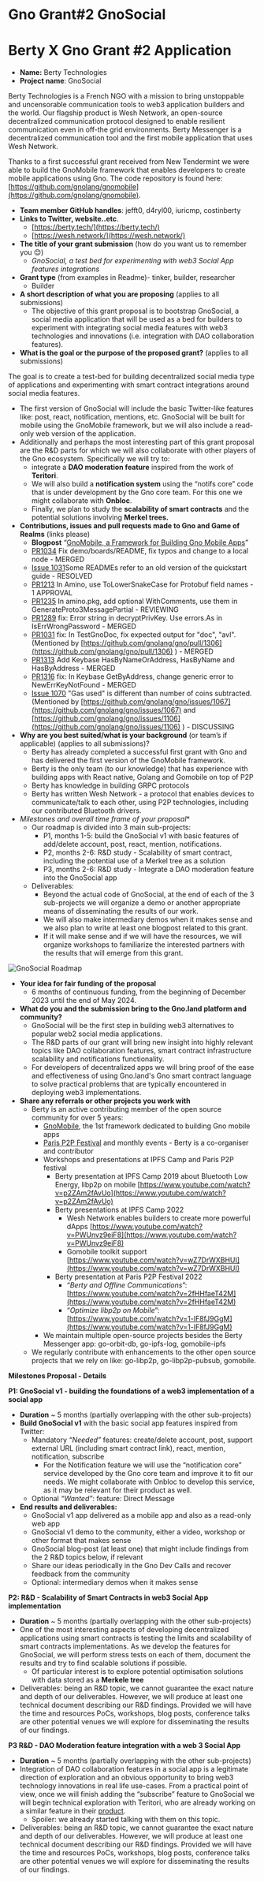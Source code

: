 # Gno Grant#2 GnoSocial

# Berty X Gno Grant #2 Application

- **Name:** Berty Technologies
- **Project name**: GnoSocial

Berty Technologies is a French NGO with a mission to bring unstoppable and uncensorable communication tools to web3 application builders and the world. Our flagship product is Wesh Network, an open-source decentralized communication protocol designed to enable resilient communication even in off-the grid environments. Berty Messenger is a decentralized communication tool and the first mobile application that uses Wesh Network.

Thanks to a first successful grant received from New Tendermint we were able to build the GnoMobile framework that enables developers to create mobile applications using Gno. The code repository is found here: [https://github.com/gnolang/gnomobile](https://github.com/gnolang/gnomobile).

- **Team member GitHub handles**: jefft0, d4ryl00, iuricmp, costinberty
- **Links to Twitter, website..etc**.
    - [https://berty.tech/](https://berty.tech/)
    - [https://wesh.network/](https://wesh.network/)
- **The title of your grant submission** (how do you want us to remember you 😊)
    - *GnoSocial, a test bed for experimenting with web3 Social App features integrations*
- **Grant type** (from examples in Readme)- tinker, builder, researcher
    - Builder
- **A short description of what you are proposing** (applies to all submissions)
    - The objective of this grant proposal is to bootstrap GnoSocial, a social media application that will be used as a bed for builders to experiment with integrating social media features with web3 technologies and innovations (i.e. integration with DAO collaboration features).
- **What is the goal or the purpose of the proposed grant?** (applies to all submissions)

The goal is to create a test-bed for building decentralized social media type of applications and experimenting with smart contract integrations around social media features.

- The first version of GnoSocial will include the basic Twitter-like features like: post, react, notification, mentions, etc. GnoSocial will be built for mobile using the GnoMobile framework, but we will also include a read-only web version of the application.
- Additionally and perhaps the most interesting part of this grant proposal are the R&D parts for which we will also collaborate with other players of the Gno ecosystem. Specifically we will try to:
    - integrate a **DAO moderation feature** inspired from the work of **Teritori**.
    - We will also build a **notification system** using the “notifs core” code that is under development by the Gno core team. For this one we might collaborate with **Onbloc**.
    - Finally, we plan to study the **scalability of smart contracts** and the potential solutions involving **Merkel trees.**
- **Contributions, issues and pull requests made to Gno and Game of Realms** (links please)
    - **Blogpost** “[GnoMobile, a Framework for Building Gno Mobile Apps](https://test3.gno.land/r/gnoland/blog:p/gnomobile)”
    - [PR1034](https://github.com/gnolang/gno/pull/1034) Fix demo/boards/README, fix typos and change to a local node - MERGED
    - [Issue 1031](https://github.com/gnolang/gno/issues/1031)Some READMEs refer to an old version of the quickstart guide - RESOLVED
    - [PR1213](https://github.com/gnolang/gno/pull/1213) In Amino, use ToLowerSnakeCase for Protobuf field names - 1 APPROVAL
    - [PR1235](https://github.com/gnolang/gno/pull/1235) In amino.pkg, add optional WithComments, use them in GenerateProto3MessagePartial - REVIEWING
    - [PR1289](https://github.com/gnolang/gno/pull/1289) fix: Error string in decryptPrivKey. Use errors.As in IsErrWrongPassword - MERGED
    - [PR1031](https://github.com/gnolang/gno/pull/1301) fix: In TestGnoDoc, fix expected output for "doc", "avl". (Mentioned by [https://github.com/gnolang/gno/pull/1306](https://github.com/gnolang/gno/pull/1306) ) - MERGED
    - [PR1313](https://github.com/gnolang/gno/pull/1313) Add Keybase HasByNameOrAddress, HasByName and HasByAddress - MERGED
    - [PR1316](https://github.com/gnolang/gno/pull/1316) fix: In Keybase GetByAddress, change generic error to NewErrKeyNotFound - MERGED
    - [Issue 1070](https://github.com/gnolang/gno/issues/1070) "Gas used" is different than number of coins subtracted. (Mentioned by [https://github.com/gnolang/gno/issues/1067](https://github.com/gnolang/gno/issues/1067) and [https://github.com/gnolang/gno/issues/1106](https://github.com/gnolang/gno/issues/1106) ) - DISCUSSING
- **Why are you best suited/what is your background** (or team’s if applicable) (applies to all submissions)?
    - Berty has already completed a successful first grant with Gno and has delivered the first version of the GnoMobile framework.
    - Berty is the only team (to our knowledge) that has experience with building apps with React native, Golang and Gomobile on top of P2P
    - Berty has knowledge in building GRPC protocols
    - Berty has written Wesh Network - a protocol that enables devices to communicate/talk to each other, using P2P technologies, including our contributed Bluetooth drivers.
- **Milestones* and overall time frame of your proposal**
    - Our roadmap is divided into 3 main sub-projects:
        - P1, months 1-5: build the GnoSocial v1 with basic features of add/delete account, post, react, mention, notifications.
        - P2, months 2-6: R&D study - Scalability of smart contract, including the potential use of a Merkel tree as a solution
        - P3, months 2-6: R&D study - Integrate a DAO moderation feature into the GnoSocial app
    - Deliverables:
        - Beyond the actual code of GnoSocial, at the end of each of the 3 sub-projects we will organize a demo or another appropriate means of disseminating the results of our work.
        - We will also make intermediary demos when it makes sense and we also plan to write at least one blogpost related to this grant.
        - If it will make sense and if we will have the resources, we will organize workshops to familiarize the interested partners with the results that will emerge from this grant.

![GnoSocial Roadmap](GnoSocial_Grant_Proposal.jpg)

- **Your idea for fair funding of the proposal**
    - 6 months of continuous funding, from the beginning of December 2023 until the end of May 2024.
- **What do you and the submission bring to the Gno.land platform and community?**
    - GnoSocial will be the first step in building web3 alternatives to popular web2 social media applications.
    - The R&D parts of our grant will bring new insight into highly relevant topics like DAO collaboration features, smart contract infrastructure scalability and notifications functionality.
    - For developers of decentralized apps we will bring proof of the ease and effectiveness of using Gno.land's Gno smart contract language to solve practical problems that are typically encountered in deploying web3 implementations.
- **Share any referrals or other projects you work with**
    - Berty is an active contributing member of the open source community for over 5 years:
        - [GnoMobile](https://github.com/gnolang/gnomobile), the 1st framework dedicated to building Gno mobile apps
        - [Paris P2P Festival](https://p2p.paris/en/) and monthly events - Berty is a co-organiser and contributor
        - Workshops and presentations at IPFS Camp and Paris P2P festival
            - Berty presentation at IPFS Camp 2019 about Bluetooth Low Energy, libp2p on mobile [https://www.youtube.com/watch?v=p2ZAm2fAvUo](https://www.youtube.com/watch?v=p2ZAm2fAvUo)
            - Berty presentations at IPFS Camp 2022
                - Wesh Network enables builders to create more powerful dApps [https://www.youtube.com/watch?v=PWUnvz9eiF8](https://www.youtube.com/watch?v=PWUnvz9eiF8)
                - Gomobile toolkit support [https://www.youtube.com/watch?v=wZ7DrWXBHUI](https://www.youtube.com/watch?v=wZ7DrWXBHUI) 
            - Berty presentation at Paris P2P Festival 2022
                - “*Berty and Offline Communications*”: [https://www.youtube.com/watch?v=2fHHfaeT42M](https://www.youtube.com/watch?v=2fHHfaeT42M)
                - “*Optimize libp2p on Mobile*”: [https://www.youtube.com/watch?v=1-lF8fJ9GgM](https://www.youtube.com/watch?v=1-lF8fJ9GgM)
        - We maintain multiple open-source projects besides the Berty Messenger app: go-orbit-db, go-ipfs-log, gomobile-ipfs
    - We regularly contribute with enhancements to the other open source projects that we rely on like: go-libp2p, go-libp2p-pubsub, gomobile.


**Milestones Proposal - Details**

**P1: GnoSocial v1 - building the foundations of a web3 implementation of a social app**

- **Duration** ~ 5 months (partially overlapping with the other sub-projects)
- **Build GnoSocial v1** with the basic social app features inspired from Twitter:
    - Mandatory *“Needed”* features: create/delete account, post, support external URL (including smart contract link), react, mention, notification, subscribe
        - For the Notification feature we will use the “notification core” service developed by the Gno core team and improve it to fit our needs. We might collaborate with Onbloc to develop this service, as it may be relevant for their product as well.
    - Optional *“Wanted”*: feature: Direct Message
- **End results and deliverables:**
    - GnoSocial v1 app delivered as a mobile app and also as a read-only web app
    - GnoSocial v1 demo to the community, either a video, workshop or other format that makes sense
    - GnoSocial blog-post (at least one) that might include findings from the 2 R&D topics below, if relevant
    - Share our ideas periodically in the Gno Dev Calls and recover feedback from the community
    - Optional: intermediary demos when it makes sense

**P2: R&D - Scalability of Smart Contracts in web3 Social App implementation**

- **Duration** ~ 5 months (partially overlapping with the other sub-projects)
- One of the most interesting aspects of developing decentralized applications using smart contracts is testing the limits and scalability of smart contracts implementations. As we develop the features for GnoSocial, we will perform stress tests on each of them, document the results and try to find scalable solutions if possible.
    - Of particular interest is to explore potential optimisation solutions with data stored as a **Merkele tree**
- Deliverables: being an R&D topic, we cannot guarantee the exact nature and depth of our deliverables. However, we will produce at least one technical document describing our R&D findings. Provided we will have the time and resources PoCs, workshops, blog posts, conference talks are other potential venues we will explore for disseminating the results of our findings.

**P3 R&D - DAO Moderation feature integration with a web 3 Social App**

- **Duration** ~ 5 months (partially overlapping with the other sub-projects)
- Integration of DAO collaboration features in a social app is a legitimate direction of exploration and an obvious opportunity to bring web3 technology innovations in real life use-cases. From a practical point of view, once we will finish adding the “subscribe” feature to GnoSocial we will begin technical exploration with Teritori, who are already working on a similar feature in their [product](https://app.teritori.com/feed).
    - Spoiler: we already started talking with them on this topic.
- Deliverables: being an R&D topic, we cannot guarantee the exact nature and depth of our deliverables. However, we will produce at least one technical document describing our R&D findings. Provided we will have the time and resources PoCs, workshops, blog posts, conference talks are other potential venues we will explore for disseminating the results of our findings.
